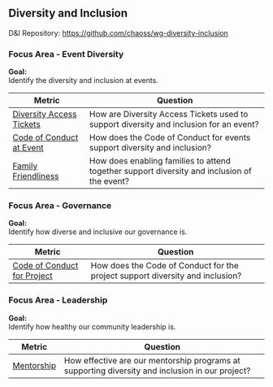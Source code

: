 ## Diversity and Inclusion
D\&I Repository: https://github.com/chaoss/wg-diversity-inclusion

### Focus Area - Event Diversity

**Goal:**  
Identify the diversity and inclusion at events.

<div>
<table>
  <thead><tr><th>Metric</th><th>Question</th></tr></thead>
<tbody>
  <tr><td><a href="https://chaoss.community/metric-diversity-access-tickets/">Diversity Access Tickets</a></td><td>How are Diversity Access Tickets used to support diversity and inclusion for an event?</td></tr>
  <tr><td><a href="https://chaoss.community/metric-code-of-conduct-at-event/">Code of Conduct at Event</a></td><td>How does the Code of Conduct for events support diversity and inclusion?</td></tr>
  <tr><td><a href="https://chaoss.community/metric-family-friendliness/">Family Friendliness</a></td><td>How does enabling families to attend together support diversity and inclusion of the event?</td></tr>
</tbody>
</table>
</div>


### Focus Area - Governance

**Goal:**  
Identify how diverse and inclusive our governance is.

<div>
<table>
  <thead><tr><th>Metric</th><th>Question</th></tr></thead>
<tbody>
  <tr><td><a href="https://chaoss.community/metric-code-of-conduct/">Code of Conduct for Project</a></td><td>How does the Code of Conduct for the project support diversity and inclusion?</td></tr>
</tbody>
</table>
</div>

### Focus Area - Leadership

**Goal:**  
Identify how healthy our community leadership is.

<div>
<table>
  <thead><tr><th>Metric</th><th>Question</th></tr></thead>
<tbody>
  <tr><td><a href="https://chaoss.community/metric-mentorship/">Mentorship</a></td><td>How effective are our mentorship programs at supporting diversity and inclusion in our project?</td></tr>
</tbody>
</table>
</div>
